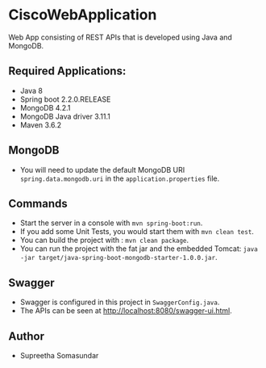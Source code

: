 # CiscoWebApplication
Web App consisting of REST APIs that is developed using Java and MongoDB.

## Required Applications:

- Java 8
- Spring boot 2.2.0.RELEASE
- MongoDB 4.2.1
- MongoDB Java driver 3.11.1
- Maven 3.6.2

## MongoDB

- You will need to update the default MongoDB URI `spring.data.mongodb.uri` in the `application.properties` file.

## Commands

- Start the server in a console with `mvn spring-boot:run`.
- If you add some Unit Tests, you would start them with `mvn clean test`.
- You can build the project with : `mvn clean package`.
- You can run the project with the fat jar and the embedded Tomcat: `java -jar target/java-spring-boot-mongodb-starter-1.0.0.jar`.

## Swagger
- Swagger is configured in this project in `SwaggerConfig.java`.
- The APIs can be seen at [http://localhost:8080/swagger-ui.html](http://localhost:8080/swagger-ui.html).

## Author
- Supreetha Somasundar
